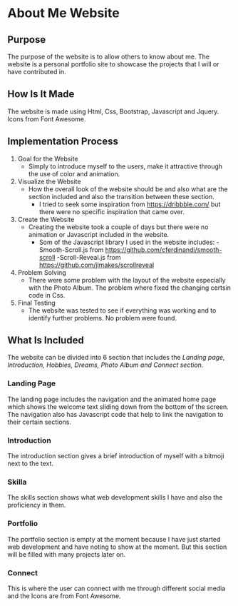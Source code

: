 # About Me Website

## Purpose

The purpose of the website is to allow others to know about me. The website is a personal portfolio site to showcase the projects that I will or have contributed in.

## How Is It Made

The website is made using Html, Css, Bootstrap, Javascript and Jquery. Icons from Font Awesome.

## Implementation Process

1. Goal for the Website
    - Simply to introduce myself to the users, make it attractive through the use of color and animation.
2. Visualize the Website
    - How the overall look of the website should be and also what are the section included and also the transition between these section.
        - I tried to seek some inspiration from https://dribbble.com/ but there were no specific inspiration that came over.
3. Create the Website
    - Creating the website took a couple of days but there were no animation or Javascript included in the website.
        - Som of the Javascript library I used in the website includes:
        -Smooth-Scroll.js from <https://github.com/cferdinandi/smooth-scroll>
        -Scroll-Reveal.js from <https://github.com/jlmakes/scrollreveal>
4. Problem Solving
    - There were some problem with the layout of the website especially with the Photo Album. The problem where fixed the changing certsin code in Css.
5. Final Testing
    - The website was tested to see if everything was working and to identify further problems. No problem were found.

## What Is Included

The website can be divided into 6 section that includes the *Landing page, Introduction, Hobbies, Dreams, Photo Album and Connect section*.

### Landing Page

The landing page includes the navigation and the animated home page which shows the welcome text sliding down from the bottom of the screen. The navigation also has Javascript code that help to link the navigation to their certain sections.

### Introduction

The introduction section gives a brief introduction of myself with a bitmoji next to the text.

### Skilla

The skills section shows what web development skills I have and also the proficiency in them.

### Portfolio

The portfolio section is empty at the moment because I have just started web development and have noting to show at the moment. But this section will be filled with many projects later on.

### Connect

This is where the user can connect with me through different social media and the Icons are from Font Awesome.

